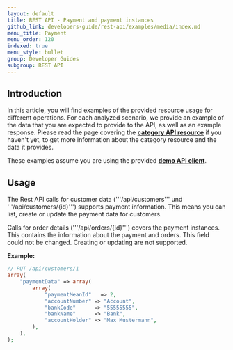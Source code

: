 ```yaml
---
layout: default
title: REST API - Payment and payment instances
github_link: developers-guide/rest-api/examples/media/index.md
menu_title: Payment
menu_order: 120
indexed: true
menu_style: bullet
group: Developer Guides
subgroup: REST API
---
```


## Introduction

In this article, you will find examples of the provided resource usage for different operations. For each analyzed scenario, we provide an example of the data that you are expected to provide to the API, as well as an example response.
Please read the page covering the **[category API resource](/developers-guide/rest-api/api-resource-categories/)** if you haven't yet, to get more information about the category resource and the data it provides.

These examples assume you are using the provided **[demo API client](/developers-guide/rest-api/#using-the-rest-api-in-your-own-application)**.

## Usage

The Rest API calls for customer data ('''/api/customers''' und '''/api/customers/{id}''') supports payment information.
This means you can list, create or update the payment data for customers.

Calls for order details ('''/api/orders/{id}''') covers the payment instances.
This contains the information about the payment and orders.
This field could not be changed. Creating or updating are not supported.

<b>Example:</b>

```php
// PUT /api/customers/1
array(
    "paymentData" => array(
        array(
            "paymentMeanId"   => 2,
            "accountNumber" => "Account",
            "bankCode"      => "55555555",
            "bankName"      => "Bank",
            "accountHolder" => "Max Mustermann",
        ),
    ),
);
```
